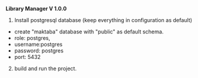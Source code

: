 **Library Manager V 1.0.0**

1. Install postgresql  database  (keep everything in configuration as default)
- create "maktaba" database with "public" as default schema. 
- role: postgres, 
- username:postgres
- password: postgres
- port: 5432

2. build and run the project.
